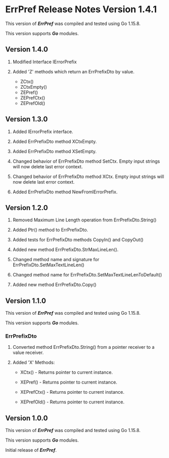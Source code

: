 # ErrPref Release Notes Version 1.4.1

This version of ***ErrPref*** was compiled and tested using Go 1.15.8.

This version supports ***Go*** modules.

## Version 1.4.0

1. Modified Interface IErrorPrefix

2. Added 'Z' methods which return an ErrPrefixDto by value.
   - ZCtx()
   - ZCtxEmpty()
   - ZEPref()
   - ZEPrefCtx()
   - ZEPrefOld()


## Version 1.3.0

1. Added IErrorPrefix interface. 

2. Added ErrPrefixDto method XCtxEmpty.

3. Added ErrPrefixDto method XSetEmpty.

4. Changed behavior of ErrPrefixDto method SetCtx. Empty input strings will now delete last error context.

5. Changed behavior of ErrPrefixDto method XCtx. Empty input strings will now delete last error context.

6. Added ErrPrefixDto method NewFromIErrorPrefix.

## Version 1.2.0

1. Removed Maximum Line Length operation from ErrPrefixDto.String()

2. Added Ptr() method to ErrPrefixDto.

3. Added tests for ErrPrefixDto methods CopyIn() and CopyOut()

4. Added new method ErrPrefixDto.StrMaxLineLen().

5. Changed method name and signature for ErrPrefixDto.SetMaxTextLineLen()

6. Changed method name for ErrPrefixDto.SetMaxTextLineLenToDefault()

7. Added new method ErrPrefixDto.Copy()

## Version 1.1.0

This version of ***ErrPref*** was compiled and tested using Go 1.15.8.

This version supports ***Go*** modules.

### ErrPrefixDto

1. Converted method ErrPrefixDto.String() from a pointer receiver to a value receiver.

2. Added 'X' Methods:
   - XCtx() - Returns pointer to current instance.

   - XEPref() - Returns pointer to current instance.

   - XEPrefCtx() - Returns pointer to current instance.

   - XEPrefOld() - Returns pointer to current instance.

     



## Version 1.0.0 

This version of ***ErrPref*** was compiled and tested using Go 1.15.8.

This version supports ***Go*** modules.

Initial release of ***ErrPref***.
